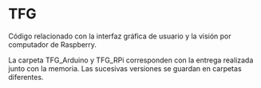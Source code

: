 # TFG
Código relacionado con la interfaz gráfica de usuario y la visión por computador de Raspberry.

La carpeta TFG_Arduino y TFG_RPi corresponden con la entrega realizada junto con la memoria. Las sucesivas versiones se guardan en carpetas diferentes.
